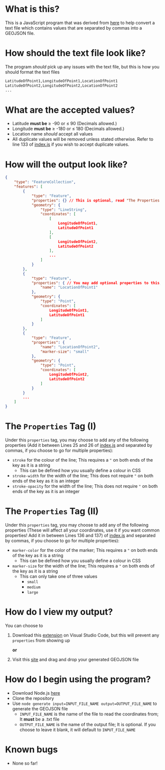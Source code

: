 # What is this?
This is a JavaScript program that was derived from [here](https://gitlab.com/3nvy/gpx-route-generator-console) to help convert a text file which contains values that are separated by commas into a GEOJSON file.

# How should the text file look like?
The program *should* pick up any issues with the text file, but this is how you should format the text files
```txt
LatitudeOfPoint1,LongitudeOfPoint1,LocationOfPoint1
LatitudeOfPoint2,LongitudeOfPoint2,LocationOfPoint2
...
```

# What are the accepted values?
*  Latitude **must be** ≥ -90 or ≤ 90 (Decimals allowed.)
* Longitude **must be** ≥ -180 or ≤ 180 (Decimals allowed.)
* Location name *should* accept all values
* All duplicate values will be removed unless stated otherwise. Refer to line 133 of [index.js](index.js) if you wish to accept duplicate values.

# How will the output look like?
```json
{
	"type": "FeatureCollection",
	"features": [
		{
			"type": "Feature",
			"properties": {} // This is optional, read "The Properties Tag (I)" to see how you can add values to it
			"geometry": {
				"type": "LineString",
				"coordinates": [
					[
						LongitudeOfPoint1,
						LatitudeOfPoint1
					],
					[
						LongitudeOfPoint2,
						LatitudeOfPoint2
					],
					...
				]
			}
		},
		{
			"type": "Feature",
			"properties": { // You may add optional properties to this, read "The Properties Tag (II)" to see more details
				"name": "LocationOfPoint1"
			},
			"geometry": {
				"type": "Point",
				"coordinates": [
					LongitudeOfPoint1,
					LatitudeOfPoint1
				]
			}
		},
		{
			"type": "Feature",
			"properties": {
				"name": "LocationOfPoint2",
				"marker-size": "small"
			},
			"geometry": {
				"type": "Point",
				"coordinates": [
					LongitudeOfPoint2,
					LatitudeOfPoint2
				]
			}
		}
		...
	]
}
```

# The `Properties` Tag (I)
Under this `properties` tag, you may choose to add any of the following properties (Add it between Lines 25 and 26 of [index.js](index.js) and separated by commas, if you choose to go for multiple properties):
* `stroke` for the colour of the line; This requires a `"` on both ends of the key as it is a string
    * This can be defined how you usually define a colour in CSS
* `stroke-width` for the width of the line; This does not require `"` on both ends of the key as it is an integer
* `stroke-opacity` for the width of the line; This does not require `"` on both ends of the key as it is an integer

# The `Properties` Tag (II)
Under this `properties` tag, you may choose to add any of the following properties (These will affect all your coordinates, use it if you want common properties! Add it in between Lines 136 and 137) of [index.js](index.js) and separated by commas, if you choose to go for multiple properties):
* `marker-color` for the color of the marker; This requires a `"` on both ends of the key as it is a string
    * This can be defined how you usually define a colour in CSS
* `marker-size` for the width of the line; This requires a `"` on both ends of the key as it is a string
    * This can only take one of three values
        * `small`
        * `medium`
        * `large`

# How do I view my output?
You can choose to
1. Download this [extension](https://marketplace.visualstudio.com/items?itemName=RandomFractalsInc.geo-data-viewer) on Visual Studio Code, but this will prevent any `properties` from showing up

	**or**

2. Visit this [site](https://geojson.io) and drag and drop your generated GEOJSON file


# How do I begin using the program?
* Download Node.js [here](https://nodejs.org/en/)
* Clone the repository
* Use ```node generate input=INPUT_FILE_NAME output=OUTPUT_FILE_NAME``` to generate the GEOJSON file
    * ```INPUT_FILE_NAME``` is the name of the file to read the coordinates from; It **must** be a .txt file
    * ```OUTPUT_FILE_NAME``` is the name of the output file; It is optional. If you choose to leave it blank, it will default to ```INPUT_FILE_NAME```

# Known bugs
* None so far!